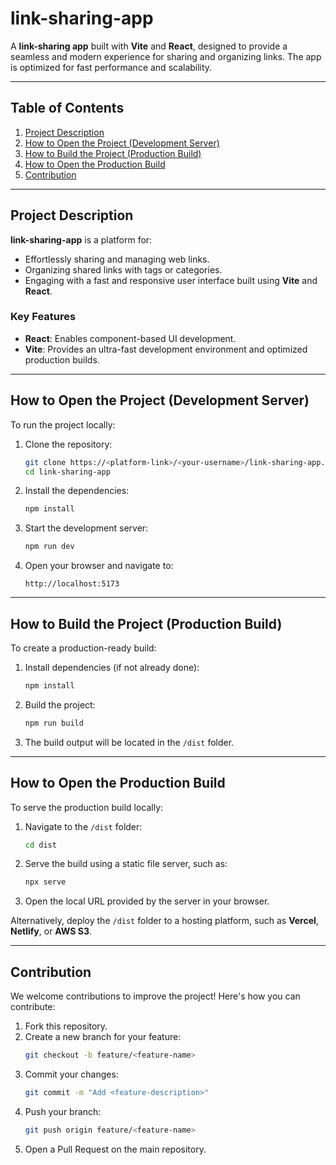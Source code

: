 # link-sharing-app

A **link-sharing app** built with **Vite** and **React**, designed to provide a seamless and modern experience for sharing and organizing links. The app is optimized for fast performance and scalability.

---

## Table of Contents

1. [Project Description](#project-description)
2. [How to Open the Project (Development Server)](#how-to-open-the-project-development-server)
3. [How to Build the Project (Production Build)](#how-to-build-the-project-production-build)
4. [How to Open the Production Build](#how-to-open-the-production-build)
5. [Contribution](#contribution)

---

## Project Description

**link-sharing-app** is a platform for:

- Effortlessly sharing and managing web links.
- Organizing shared links with tags or categories.
- Engaging with a fast and responsive user interface built using **Vite** and **React**.

### Key Features

- **React**: Enables component-based UI development.
- **Vite**: Provides an ultra-fast development environment and optimized production builds.

---

## How to Open the Project (Development Server)

To run the project locally:

1. Clone the repository:

   ```bash
   git clone https://<platform-link>/<your-username>/link-sharing-app.git
   cd link-sharing-app
   ```

2. Install the dependencies:

   ```bash
   npm install
   ```

3. Start the development server:

   ```bash
   npm run dev
   ```

4. Open your browser and navigate to:
   ```
   http://localhost:5173
   ```

---

## How to Build the Project (Production Build)

To create a production-ready build:

1. Install dependencies (if not already done):

   ```bash
   npm install
   ```

2. Build the project:

   ```bash
   npm run build
   ```

3. The build output will be located in the `/dist` folder.

---

## How to Open the Production Build

To serve the production build locally:

1. Navigate to the `/dist` folder:

   ```bash
   cd dist
   ```

2. Serve the build using a static file server, such as:

   ```bash
   npx serve
   ```

3. Open the local URL provided by the server in your browser.

Alternatively, deploy the `/dist` folder to a hosting platform, such as **Vercel**, **Netlify**, or **AWS S3**.

---

## Contribution

We welcome contributions to improve the project! Here's how you can contribute:

1. Fork this repository.
2. Create a new branch for your feature:
   ```bash
   git checkout -b feature/<feature-name>
   ```
3. Commit your changes:
   ```bash
   git commit -m "Add <feature-description>"
   ```
4. Push your branch:
   ```bash
   git push origin feature/<feature-name>
   ```
5. Open a Pull Request on the main repository.
